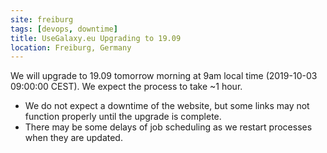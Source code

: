 ```yaml
---
site: freiburg
tags: [devops, downtime]
title: UseGalaxy.eu Upgrading to 19.09
location: Freiburg, Germany
---
```


We will upgrade to 19.09 tomorrow morning at 9am local time (2019-10-03 09:00:00 CEST). We expect the process to take ~1 hour.

- We do not expect a downtime of the website, but some links may not function properly until the upgrade is complete.
- There may be some delays of job scheduling as we restart processes when they are updated.
